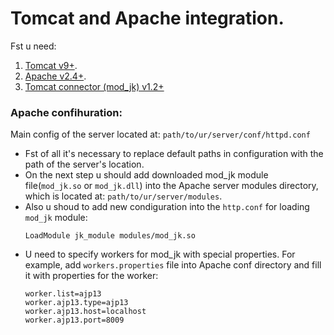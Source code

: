 # Tomcat and Apache integration.

Fst u need:
 1. [Tomcat v9+](http://tomcat.apache.org/download-90.cgi).
 2. [Apache v2.4+](https://www.apachelounge.com/download/).
 3. [Tomcat connector (mod_jk) v1.2+](https://www.apachelounge.com/download/)

### Apache confihuration:
 Main config of the server located at: `path/to/ur/server/conf/httpd.conf`
* Fst of all it's necessary to replace default paths in configuration with the path of the server's location.
* On the next step u should add downloaded mod_jk module file(`mod_jk.so` or `mod_jk.dll`) into the Apache server modules directory, which  is located at: `path/to/ur/server/modules`. 
* Also u shoud to add new condiguration into the `http.conf` for loading `mod_jk` module:
  ```
  LoadModule jk_module modules/mod_jk.so
  ```
* U need to specify workers for mod_jk with special properties. For example, add `workers.properties` file into Apache conf directory and  fill it with properties for the worker: 
  ```
  worker.list=ajp13
  worker.ajp13.type=ajp13
  worker.ajp13.host=localhost
  worker.ajp13.port=8009
  ```
 


